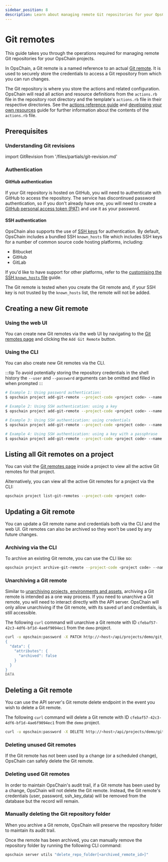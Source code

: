 ```yaml
---
sidebar_position: 8
description: Learn about managing remote Git repositories for your OpsChain projects.
---
```


# Git remotes

This guide takes you through the operations required for managing remote Git repositories for your OpsChain projects.

In OpsChain, a Git remote is a named reference to an actual [Git remote](https://git-scm.com/book/en/v2/Git-Basics-Working-with-Remotes). It is used to securely store the credentials to access a Git repository from which you can run changes.

The Git repository is where you store the actions and related configuration. OpsChain will read all action and resource definitions from the `actions.rb` file in the repository root directory and the template's `actions.rb` file in their respective directories. See the [actions reference guide](/key-concepts/actions.md) and [developing your own resources](/advanced/developer.md#developing-resources) guide for further information about the contents of the `actions.rb` file.

## Prerequisites

### Understanding Git revisions

import GitRevision from '/files/partials/git-revision.md'

<GitRevision />

### Authentication

#### GitHub authentication

If your Git repository is hosted on GitHub, you will need to authenticate with GitHub to access the repository. The service has discontinued password authentication, so if you don't already have one, you will need to create a [GitHub personal access token (PAT)](https://docs.github.com/en/github/authenticating-to-github/creating-a-personal-access-token) and use it as your password.

#### SSH authentication

OpsChain also supports the use of [SSH keys](https://docs.github.com/en/authentication/connecting-to-github-with-ssh/adding-a-new-ssh-key-to-your-github-account) for authentication. By default, OpsChain includes a bundled SSH `known_hosts` file which includes SSH keys for a number of common source code hosting platforms, including:

- Bitbucket
- GitHub
- GitLab

If you'd like to have support for other platforms, refer to the [customising the SSH `known_hosts` file](/setup/understanding-opschain-variables.md#opschain_ssh_known_hosts_config_map) guide.

The Git remote is tested when you create the Git remote and, if your SSH key is not trusted by the `known_hosts` list, the remote will not be added.

## Creating a new Git remote

### Using the web UI

You can create new Git remotes via the web UI by navigating to the [Git remotes page](/getting-started/familiarisation/gui/projects/git_remotes.md) and clicking the `Add Git Remote` button.

### Using the CLI

You can also create new Git remotes via the CLI.

:::tip
To avoid potentially storing the repository credentials in the shell history the `--user` and `--password` arguments can be omitted and filled in when prompted
:::

```bash
# Example 1: Using password authentication:
$ opschain project add-git-remote --project-code <project code> --name origin --user '{username}' --password '{password / personal access token}' --url 'https://github.com/LimePoint/{repository name}.git'

# Example 2: Using SSH authentication: using a key
$ opschain project add-git-remote --project-code <project code> --name origin --ssh-key-file ./path/to/private/key --url 'git@github.com:LimePoint/{repository name}.git'

# Example 3: Using SSH authentication: using credentials
$ opschain project add-git-remote --project-code <project code> --name origin --user '{ssh username}' --password '{ssh password}' --url 'ssh://repo.example.com/{repository name}.git' --ssh-key-file ''

# Example 4: Using SSH authentication: using a key with a passphrase
$ opschain project add-git-remote --project-code <project code> --name origin --ssh-key-file ./path/to/private/key --username git --password '{ssh key passphrase}' --url 'ssh://github.com:LimePoint/{repository name}.git'
```

## Listing all Git remotes on a project

You can visit the [Git remotes page](/getting-started/familiarisation/gui/projects/git_remotes.md) inside a project to view all the active Git remotes for that project.

Alternatively, you can view all the active Git remotes for a project via the CLI:

```bash
opschain project list-git-remotes --project-code <project code>
```

## Updating a Git remote

You can update a Git remote name and credentials both via the CLI and the web UI. Git remotes can also be archived so they won't be used by any future changes.

### Archiving via the CLI

To archive an existing Git remote, you can use the CLI like so:

```bash
opschain project archive-git-remote --project-code <project code> --name <remote name>
```

### Unarchiving a Git remote

Similar to [unarchiving projects, environments and assets](/key-concepts/archiving.md#unarchiving-projects-environments-and-assets), archiving a Git remote is intended as a one way process. If you need to unarchive a Git remote, you will need to interact directly with the API server. OpsChain will only allow unarchiving if the Git remote, with its saved url and credentials, is still accessible.

The following `curl` command will unarchive a Git remote with ID `cfebaf57-42c3-4df6-bf1d-4ae6f9094ec1` from the `demo` project.

```bash
curl -u opschain:password -X PATCH http://<host>/api/projects/demo/git_remotes/cfebaf57-42c3-4df6-bf1d-4ae6f9094ec1 -H "Accept: application/vnd.api+json" -H "Content-Type: application/vnd.api+json" --data-binary @- <<DATA
{
  "data": {
    "attributes": {
      "archived": false
    }
  }
}
DATA
```

## Deleting a Git remote

You can use the API server's Git remote delete endpoint in the event you wish to delete a Git remote.

The following `curl` command will delete a Git remote with ID `cfebaf57-42c3-4df6-bf1d-4ae6f9094ec1` from the `demo` project.

```bash
curl -u opschain:password -X DELETE http://<host>/api/projects/demo/git_remotes/cfebaf57-42c3-4df6-bf1d-4ae6f9094ec1 -H "Accept: application/vnd.api+json" -H "Content-Type: application/vnd.api+json"
```

### Deleting unused Git remotes

If the Git remote has not been used by a change (or a scheduled change), OpsChain can safely delete the Git remote.

### Deleting used Git remotes

In order to maintain OpsChain's audit trail, if a Git remote has been used by a change, OpsChain will not delete the Git remote. Instead, the Git remote's credentials (user, password, ssh_key_data) will be removed from the database but the record will remain.

### Manually deleting the Git repository folder

When you archive a Git remote, OpsChain will preserve the repository folder to maintain its audit trail.

Once the remote has been archived, you can manually remove the repository folder by running the following CLI command:

```bash
opschain server utils "delete_repo_folder[<archived_remote_id>]"
```
